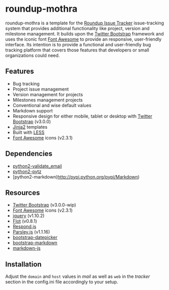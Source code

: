 roundup-mothra
==============

roundup-mothra is a template for the [Roundup Issue Tracker](http://www.roundup-tracker.org/) issue-tracking system that provides additional functionality like project, version and milestone management. It builds upon the [Twitter Bootstrap](http://twitter.github.io/bootstrap) framework and uses the iconic font [Font Awesome](http://fortawesome.github.io/Font-Awesome) to provide an responsive, user-friendly interface. Its intention is to provide a functional and user-friendly bug tracking platform that covers those features that developers or small organizations could need.

Features
--------

  * Bug tracking
  * Project issue management
  * Version management for projects
  * Milestones management projects
  * Conventional and wise default values
  * Markdown support
  * Responsive design for either mobile, tablet or desktop with [Twitter Bootstrap](http://twitter.github.io/bootstrap) (v3.0.0)
  * [Jinja2](http://jinja.pocoo.org/) templates
  * Built with [LESS](http://lesscss.org)
  * [Font Awesome](http://fortawesome.github.io/Font-Awesome) icons (v2.3.1)

Dependencies
------------

  * [python2-validate_email](http://pypi.python.org/pypi/validate_email)
  * [python2-pytz](http://pypi.python.org/pypi/pytz)
  * [python2-markdown)http://pypi.python.org/pypi/Markdown)

Resources
---------

  * [Twitter Bootstrap](http://twitter.github.io/bootstrap) (v3.0.0-wip)
  * [Font Awesome](http://fortawesome.github.io/Font-Awesome) icons (v2.3.1)
  * [jquery](http://jquery.com) (v1.10.2)
  * [Flot](http://www.flotcharts.org) (v0.8.1)
  * [Respond.js](https://github.com/scottjehl/Respond)
  * [Parsley.js](http://parsleyjs.org) (v1.1.16)
  * [bootstrap-datepicker](http://www.eyecon.ro/bootstrap-datepicker)
  * [bootstrap-markdown](http://toopay.github.io/bootstrap-markdown)
  * [markdown-js](https://github.com/evilstreak/markdown-js)

Installation
------------

Adjust the `domain` and `host` values in _mail_ as well as `web` in the
_tracker_ section in the config.ini file accordingly to your setup.
